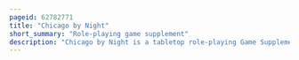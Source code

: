 ```yaml
---
pageid: 62782771
title: "Chicago by Night"
short_summary: "Role-playing game supplement"
description: "Chicago by Night is a tabletop role-playing Game Supplement originally released in 1991 by white Wolf Publishing for Use with the first Edition of their Game vampire the Masquerade and released in updated Versions for the second and fifth. As a sandbox-style Setting Sourcebook for Storytellers to use in Campaigns chicago by Night describes the City of Chicago as it is portrayed within the Game's Setting reinterpreted as having a large Population of Vampires."
---
```

